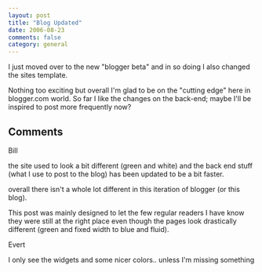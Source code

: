```yaml
---
layout: post
title: "Blog Updated"
date: 2006-08-23
comments: false
category: general
---
```

I just moved over to the new "blogger beta" and in so doing I also changed the
sites template.  

Nothing too exciting but overall I'm glad to be on the "cutting edge" here in
blogger.com world. So far I like the changes on the back-end; maybe I'll be
inspired to post more frequently now?

## Comments

Bill

the site used to look a bit different (green and white) and the back end stuff
(what I use to post to the blog) has been updated to be a bit faster.  

overall there isn't a whole lot different in this iteration of blogger (or
this blog).  

This post was mainly designed to let the few regular readers I have know they
were still at the right place even though the pages look drastically different
(green and fixed width to blue and fluid).

Evert

I only see the widgets and some nicer colors.. unless I'm missing something
